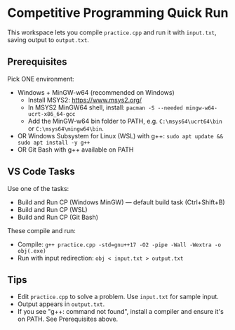 # Competitive Programming Quick Run

This workspace lets you compile `practice.cpp` and run it with `input.txt`, saving output to `output.txt`.

## Prerequisites

Pick ONE environment:

- Windows + MinGW-w64 (recommended on Windows)
  - Install MSYS2: https://www.msys2.org/
  - In MSYS2 MinGW64 shell, install: `pacman -S --needed mingw-w64-ucrt-x86_64-gcc`
  - Add the MinGW-w64 bin folder to PATH, e.g. `C:\msys64\ucrt64\bin` or `C:\msys64\mingw64\bin`.
- OR Windows Subsystem for Linux (WSL) with g++: `sudo apt update && sudo apt install -y g++`
- OR Git Bash with g++ available on PATH

## VS Code Tasks

Use one of the tasks:

- Build and Run CP (Windows MinGW) — default build task (Ctrl+Shift+B)
- Build and Run CP (WSL)
- Build and Run CP (Git Bash)

These compile and run:

- Compile: `g++ practice.cpp -std=gnu++17 -O2 -pipe -Wall -Wextra -o obj(.exe)`
- Run with input redirection: `obj < input.txt > output.txt`

## Tips

- Edit `practice.cpp` to solve a problem. Use `input.txt` for sample input.
- Output appears in `output.txt`.
- If you see "g++: command not found", install a compiler and ensure it's on PATH. See Prerequisites above.

